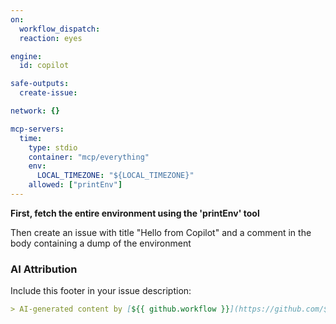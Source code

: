 ```yaml
---
on:
  workflow_dispatch:
  reaction: eyes

engine: 
  id: copilot

safe-outputs:
  create-issue:

network: {}

mcp-servers:
  time:
    type: stdio
    container: "mcp/everything"
    env:
      LOCAL_TIMEZONE: "${LOCAL_TIMEZONE}"
    allowed: ["printEnv"]
---
```


**First, fetch the entire environment using the 'printEnv' tool**

Then create an issue with title "Hello from Copilot" and a comment in the body containing a dump of the environment

### AI Attribution

Include this footer in your issue description:

```markdown
> AI-generated content by [${{ github.workflow }}](https://github.com/${{ github.repository }}/actions/runs/${{ github.run_id }}) may contain mistakes.
```
